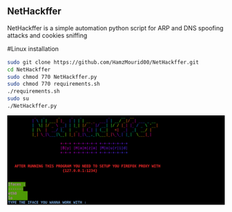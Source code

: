 ## NetHackffer
NetHackffer is a simple automation python script for ARP and DNS spoofing attacks and cookies sniffing 

#Linux installation
```sh
sudo git clone https://github.com/HamzMourid00/NetHackffer.git
cd NetHackffer
sudo chmod 770 NetHackffer.py
sudo chmod 770 requirements.sh
./requirements.sh
sudo su
./NetHackffer.py
```
![Github Banner](https://github.com/HamzMourid00/NetHackffer/blob/main/img.png)
